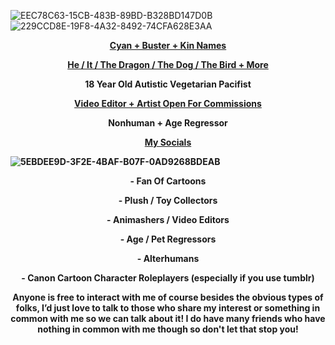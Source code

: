 </font> </font> ![EEC78C63-15CB-483B-89BD-B328BD147D0B](https://github.com/Cyadical/Cyadical/assets/127468822/dc75b4fb-4b45-4490-b1a1-434c2237c535)
![229CCD8E-19F8-4A32-8492-74CFA628E3AA](https://github.com/Cyadical/Cyadical/assets/127468822/db26e99c-5542-4e1a-a02e-cd9843ee1a9a)
<p align="center">
<a href="https://cyadical.carrd.co/#kin"> <b> Cyan + Buster + Kin Names <b> </a>
</p>
<p align="center">
<a href="https://en.pronouns.page/@cyadical"> He / It / The Dragon / The Dog / The Bird + More </a>
</p>
<p align="center">
18 Year Old Autistic Vegetarian Pacifist
</p>
<p align="center">
<a href="https://cyancommissions.carrd.co/"> Video Editor + Artist Open For Commissions</a>
</p>
<p align="center">
</p>
<p align="center">
Nonhuman + Age Regressor
</p>
<p align="center">
<a href="https://linktr.ee/Cyadical"> My Socials </a>
</p> 
  
  ![5EBDEE9D-3F2E-4BAF-B07F-0AD9268BDEAB](https://github.com/Cyadical/Cyadical/assets/127468822/c6966b11-1564-4ef3-92cf-f68877f75f8b)

<p align="center">
<b> - Fan Of Cartoons <b>
</p>
<p align="center">
<b> - Plush / Toy Collectors <b>
</p>  
  <p align="center">
<b> - Animashers / Video Editors <b>
</p> 
<p align="center">
<b> - Age / Pet Regressors <b>
</p> 
<p align="center">
<b> - Alterhumans <b>
</p>  
  <p align="center">
<b> - Canon Cartoon Character Roleplayers (especially if you use tumblr) <b>
</p>
<p align="center">
<b> Anyone is free to interact with me of course besides the obvious types of folks, I’d just love to talk to those who share my interest or something in common with me so we can talk about it! I do have many friends who have nothing in common with me though so don't let that stop you! <b>
</p>
